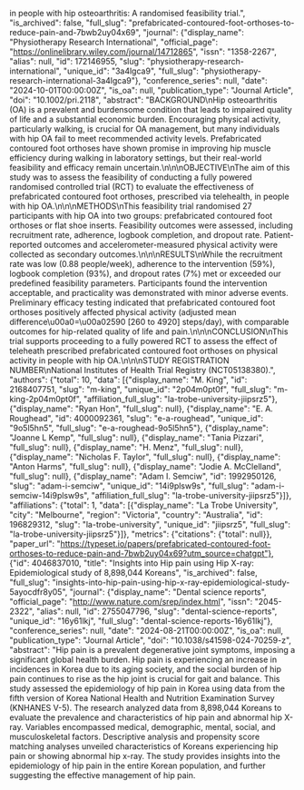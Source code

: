 in people with hip osteoarthritis: A randomised feasibility trial.", "is_archived": false, "full_slug": "prefabricated-contoured-foot-orthoses-to-reduce-pain-and-7bwb2uy04x69", "journal": {"display_name": "Physiotherapy Research International", "official_page": "https://onlinelibrary.wiley.com/journal/14712865", "issn": "1358-2267", "alias": null, "id": 172146955, "slug": "physiotherapy-research-international", "unique_id": "3a4lgca9", "full_slug": "physiotherapy-research-international-3a4lgca9"}, "conference_series": null, "date": "2024-10-01T00:00:00Z", "is_oa": null, "publication_type": "Journal Article", "doi": "10.1002/pri.2118", "abstract": "BACKGROUND\nHip osteoarthritis (OA) is a prevalent and burdensome condition that leads to impaired quality of life and a substantial economic burden. Encouraging physical activity, particularly walking, is crucial for OA management, but many individuals with hip OA fail to meet recommended activity levels. Prefabricated contoured foot orthoses have shown promise in improving hip muscle efficiency during walking in laboratory settings, but their real-world feasibility and efficacy remain uncertain.\n\n\nOBJECTIVE\nThe aim of this study was to assess the feasibility of conducting a fully powered randomised controlled trial (RCT) to evaluate the effectiveness of prefabricated contoured foot orthoses, prescribed via telehealth, in people with hip OA.\n\n\nMETHODS\nThis feasibility trial randomised 27 participants with hip OA into two groups: prefabricated contoured foot orthoses or flat shoe inserts. Feasibility outcomes were assessed, including recruitment rate, adherence, logbook completion, and dropout rate. Patient-reported outcomes and accelerometer-measured physical activity were collected as secondary outcomes.\n\n\nRESULTS\nWhile the recruitment rate was low (0.88 people/week), adherence to the intervention (59%), logbook completion (93%), and dropout rates (7%) met or exceeded our predefined feasibility parameters. Participants found the intervention acceptable, and practicality was demonstrated with minor adverse events. Preliminary efficacy testing indicated that prefabricated contoured foot orthoses positively affected physical activity (adjusted mean difference\u00a0=\u00a02590 [260 to 4920] steps/day), with comparable outcomes for hip-related quality of life and pain.\n\n\nCONCLUSION\nThis trial supports proceeding to a fully powered RCT to assess the effect of teleheath prescribed prefabricated contoured foot orthoses on physical activity in people with hip OA.\n\n\nSTUDY REGISTRATION NUMBER\nNational Institutes of Health Trial Registry (NCT05138380).", "authors": {"total": 10, "data": [{"display_name": "M. King", "id": 2168407751, "slug": "m-king", "unique_id": "2p04m0pt0f", "full_slug": "m-king-2p04m0pt0f", "affiliation_full_slug": "la-trobe-university-jiipsrz5"}, {"display_name": "Ryan Hon", "full_slug": null}, {"display_name": "E. A. Roughead", "id": 4000092361, "slug": "e-a-roughead", "unique_id": "9o5l5hn5", "full_slug": "e-a-roughead-9o5l5hn5"}, {"display_name": "Joanne L Kemp", "full_slug": null}, {"display_name": "Tania Pizzari", "full_slug": null}, {"display_name": "H. Menz", "full_slug": null}, {"display_name": "Nicholas F. Taylor", "full_slug": null}, {"display_name": "Anton Harms", "full_slug": null}, {"display_name": "Jodie A. McClelland", "full_slug": null}, {"display_name": "Adam I. Semciw", "id": 1992950126, "slug": "adam-i-semciw", "unique_id": "14i9plsw9s", "full_slug": "adam-i-semciw-14i9plsw9s", "affiliation_full_slug": "la-trobe-university-jiipsrz5"}]}, "affiliations": {"total": 1, "data": [{"display_name": "La Trobe University", "city": "Melbourne", "region": "Victoria", "country": "Australia", "id": 196829312, "slug": "la-trobe-university", "unique_id": "jiipsrz5", "full_slug": "la-trobe-university-jiipsrz5"}]}, "metrics": {"citations": {"total": null}}, "paper_url": "https://typeset.io/papers/prefabricated-contoured-foot-orthoses-to-reduce-pain-and-7bwb2uy04x69?utm_source=chatgpt"}, {"id": 4046837010, "title": "Insights into Hip pain using Hip X-ray: Epidemiological study of 8,898,044 Koreans", "is_archived": false, "full_slug": "insights-into-hip-pain-using-hip-x-ray-epidemiological-study-5ayocdfr8y05", "journal": {"display_name": "Dental science reports", "official_page": "http://www.nature.com/srep/index.html", "issn": "2045-2322", "alias": null, "id": 2755047796, "slug": "dental-science-reports", "unique_id": "16y61lkj", "full_slug": "dental-science-reports-16y61lkj"}, "conference_series": null, "date": "2024-08-21T00:00:00Z", "is_oa": null, "publication_type": "Journal Article", "doi": "10.1038/s41598-024-70259-z", "abstract": "Hip pain is a prevalent degenerative joint symptoms, imposing a significant global health burden. Hip pain is experiencing an increase in incidences in Korea due to its aging society, and the social burden of hip pain continues to rise as the hip joint is crucial for gait and balance. This study assessed the epidemiology of hip pain in Korea using data from the fifth version of Korea National Health and Nutrition Examination Survey (KNHANES V-5). The research analyzed data from 8,898,044 Koreans to evaluate the prevalence and characteristics of hip pain and abnormal hip X-ray. Variables encompassed medical, demographic, mental, social, and musculoskeletal factors. Descriptive analysis and propensity score matching analyses unveiled characteristics of Koreans experiencing hip pain or showing abnormal hip x-ray. The study provides insights into the epidemiology of hip pain in the entire Korean population, and further suggesting the effective management of hip pain.